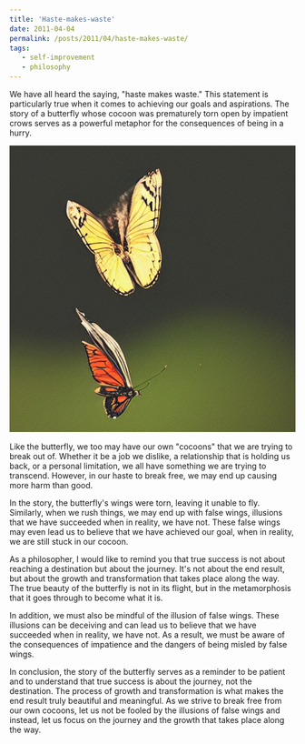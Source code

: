 ```yaml
---
title: 'Haste-makes-waste'
date: 2011-04-04
permalink: /posts/2011/04/haste-makes-waste/
tags:
   - self-improvement
   - philosophy
---
```


We have all heard the saying, "haste makes waste." This statement is particularly true when it comes to achieving our goals and aspirations. The story of a butterfly whose cocoon was prematurely torn open by impatient crows serves as a powerful metaphor for the consequences of being in a hurry.

<img src='/images/posts/haste-makes-waste.png'>

Like the butterfly, we too may have our own "cocoons" that we are trying to break out of. Whether it be a job we dislike, a relationship that is holding us back, or a personal limitation, we all have something we are trying to transcend. However, in our haste to break free, we may end up causing more harm than good.

In the story, the butterfly's wings were torn, leaving it unable to fly. Similarly, when we rush things, we may end up with false wings, illusions that we have succeeded when in reality, we have not. These false wings may even lead us to believe that we have achieved our goal, when in reality, we are still stuck in our cocoon.

As a philosopher, I would like to remind you that true success is not about reaching a destination but about the journey. It's not about the end result, but about the growth and transformation that takes place along the way. The true beauty of the butterfly is not in its flight, but in the metamorphosis that it goes through to become what it is.

In addition, we must also be mindful of the illusion of false wings. These illusions can be deceiving and can lead us to believe that we have succeeded when in reality, we have not. As a result, we must be aware of the consequences of impatience and the dangers of being misled by false wings.

In conclusion, the story of the butterfly serves as a reminder to be patient and to understand that true success is about the journey, not the destination. The process of growth and transformation is what makes the end result truly beautiful and meaningful. As we strive to break free from our own cocoons, let us not be fooled by the illusions of false wings and instead, let us focus on the journey and the growth that takes place along the way.
